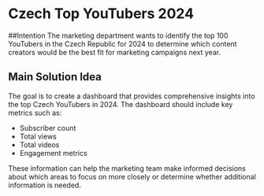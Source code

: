 # Czech Top YouTubers 2024

##Intention
The marketing department wants to identify the top 100 YouTubers in the Czech Republic for 2024 to determine which content creators would be the best fit for marketing campaigns next year.

## Main Solution Idea
The goal is to create a dashboard that provides comprehensive insights into the top Czech YouTubers in 2024. The dashboard should include key metrics such as:
- Subscriber count
- Total views
- Total videos
- Engagement metrics

These information can help the marketing team make informed decisions about which areas to focus on more closely or determine whether additional information is needed.


